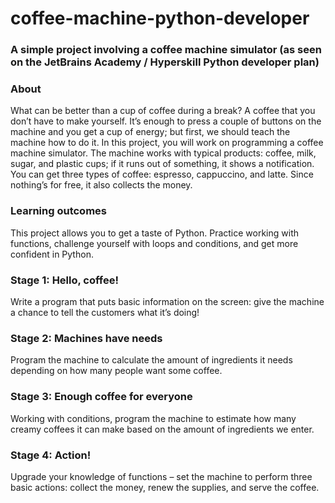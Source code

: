 # coffee-machine-python-developer
### A simple project involving a coffee machine simulator (as seen on the JetBrains Academy / Hyperskill Python developer plan)

### About
What can be better than a cup of coffee during a break? A coffee that you don’t have to make yourself. It’s enough to press a couple of buttons on the machine and you get a cup of energy; but first, we should teach the machine how to do it. In this project, you will work on programming a coffee machine simulator. The machine works with typical products: coffee, milk, sugar, and plastic cups; if it runs out of something, it shows a notification. You can get three types of coffee: espresso, cappuccino, and latte. Since nothing’s for free, it also collects the money.

### Learning outcomes
This project allows you to get a taste of Python. Practice working with functions, challenge yourself with loops and conditions, and get more confident in Python.

### Stage 1: Hello, coffee!
Write a program that puts basic information on the screen: give the machine a chance to tell the customers what it’s doing!

### Stage 2: Machines have needs
Program the machine to calculate the amount of ingredients it needs depending on how many people want some coffee.

### Stage 3: Enough coffee for everyone
Working with conditions, program the machine to estimate how many creamy coffees it can make based on the amount of ingredients we enter.

### Stage 4: Action!
Upgrade your knowledge of functions – set the machine to perform three basic actions: collect the money, renew the supplies, and serve the coffee.
